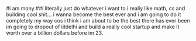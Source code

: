 #i am mony
##i literally just do whatever i want to
i really like math, cs and building cool shit... 
i wanna become the best ever and i am going to do it completely my way cos i think i am about to be the best there has ever been
im going to dropout of iitdelhi and build a really cool startup and make it worth over a billion dollars before im 23.



